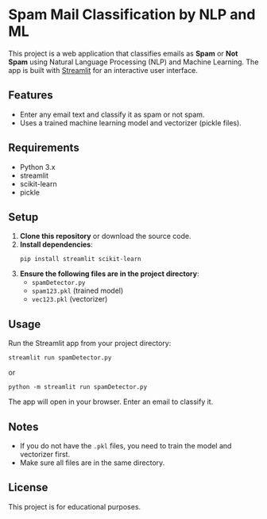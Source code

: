 # Spam Mail Classification by NLP and ML

This project is a web application that classifies emails as **Spam** or **Not Spam** using Natural Language Processing (NLP) and Machine Learning. The app is built with [Streamlit](https://streamlit.io/) for an interactive user interface.

## Features

- Enter any email text and classify it as spam or not spam.
- Uses a trained machine learning model and vectorizer (pickle files).

## Requirements

- Python 3.x
- streamlit
- scikit-learn
- pickle

## Setup

1. **Clone this repository** or download the source code.
2. **Install dependencies**:
    ```
    pip install streamlit scikit-learn
    ```
3. **Ensure the following files are in the project directory**:
    - `spamDetector.py`
    - `spam123.pkl` (trained model)
    - `vec123.pkl` (vectorizer)

## Usage

Run the Streamlit app from your project directory:
```
streamlit run spamDetector.py
```
or
```
python -m streamlit run spamDetector.py
```

The app will open in your browser. Enter an email to classify it.

## Notes

- If you do not have the `.pkl` files, you need to train the model and vectorizer first.
- Make sure all files are in the same directory.

## License

This project is for educational purposes.